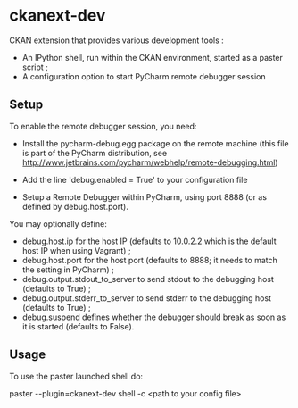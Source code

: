 ckanext-dev
===========

CKAN extension that provides various development tools :

- An IPython shell, run within the CKAN environment, started as a paster script ;
- A configuration option to start PyCharm remote debugger session

Setup
------

To enable the remote debugger session, you need:

- Install the pycharm-debug.egg package on the remote machine (this file is part of the PyCharm
  distribution, see http://www.jetbrains.com/pycharm/webhelp/remote-debugging.html)

- Add the line 'debug.enabled = True' to your configuration file

- Setup a Remote Debugger within PyCharm, using port 8888 (or as defined by debug.host.port).

You may optionally define:
- debug.host.ip for the host IP (defaults to 10.0.2.2 which is the default host IP when using Vagrant) ;
- debug.host.port for the host port (defaults to 8888; it needs to match the setting in PyCharm) ;
- debug.output.stdout_to_server to send stdout to the debugging host (defaults to True) ;
- debug.output.stderr_to_server to send stderr to the debugging host (defaults to True) ;
- debug.suspend defines whether the debugger should break as soon as it is started (defaults to False).


Usage
-----

To use the paster launched shell do:

paster --plugin=ckanext-dev shell -c &lt;path to your config file&gt;